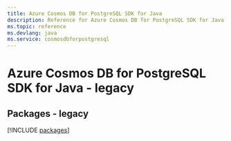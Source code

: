 ```yaml
---
title: Azure Cosmos DB for PostgreSQL SDK for Java
description: Reference for Azure Cosmos DB for PostgreSQL SDK for Java
ms.topic: reference
ms.devlang: java
ms.service: cosmosdbforpostgresql
---
```

# Azure Cosmos DB for PostgreSQL SDK for Java - legacy
## Packages - legacy
[!INCLUDE [packages](cosmos-db-for-postgresql-index.md)]

